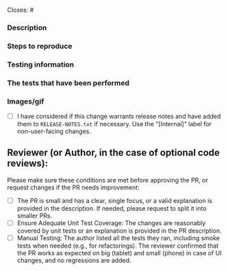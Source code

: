 <!-- Remember about a good descriptive title. -->

Closes: #
<!-- Id number of the GitHub issue this PR addresses. -->

### Description
<!-- Take the time to write a good summary. Why is it needed? What does it do? When fixing bugs try to avoid just writing “See original issue” – clarify what the problem was and how you’ve fixed it. -->

### Steps to reproduce
<!-- Step-by-step testing instructions. For new user flows, consider instead stating the goal of the workflow and see if your PR reviewer can accomplish the workflow without specific steps! -->

### Testing information
<!-- This is your opportunity to break out individual scenarios that need testing (when necessary) and/or include a checklist for the reviewer to go through. Consider documenting the following from your own completed testing: devices used, alternate workflows, edge cases, affected areas, critical flows, areas not tested, and any remaining unknowns. Provide feedback on this new section of the PR template through Sept 30, 2024 to Apps Quality; additional context here: https://woomobilep2.wordpress.com/2024/05/06/woocommerce-mobile-quality-report-march-april/#comment-12036 -->

### The tests that have been performed
<!-- To give the reviewer an idea of what could be missed in terms of testing -->

### Images/gif
<!-- Include before and after images or gifs when appropriate. -->

- [ ] I have considered if this change warrants release notes and have added them to `RELEASE-NOTES.txt` if necessary. Use the "[Internal]" label for non-user-facing changes.

## Reviewer (or Author, in the case of optional code reviews):

Please make sure these conditions are met before approving the PR, or request changes if the PR needs improvement:

- [ ] The PR is small and has a clear, single focus, or a valid explanation is provided in the description. If needed, please request to split it into smaller PRs.
- [ ] Ensure Adequate Unit Test Coverage: The changes are reasonably covered by unit tests or an explanation is provided in the PR description.
- [ ] Manual Testing: The author listed all the tests they ran, including smoke tests when needed (e.g., for refactorings). The reviewer confirmed that the PR works as expected on big (tablet) and small (phone) in case of UI changes, and no regressions are added.

<!-- Pull request guidelines: https://github.com/woocommerce/woocommerce-android/blob/develop/docs/pull-request-guidelines.md -->
